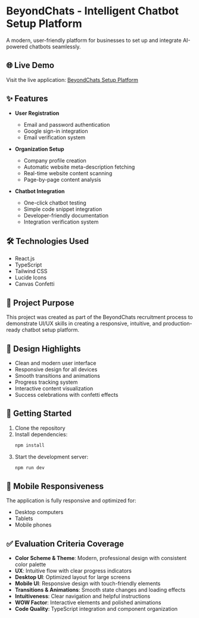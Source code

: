 # BeyondChats - Intelligent Chatbot Setup Platform

A modern, user-friendly platform for businesses to set up and integrate AI-powered chatbots seamlessly.

## 🌐 Live Demo

Visit the live application: [BeyondChats Setup Platform](https://bespoke-sunflower-5976ec.netlify.app/)

## ✨ Features

- **User Registration**
  - Email and password authentication
  - Google sign-in integration
  - Email verification system

- **Organization Setup**
  - Company profile creation
  - Automatic website meta-description fetching
  - Real-time website content scanning
  - Page-by-page content analysis

- **Chatbot Integration**
  - One-click chatbot testing
  - Simple code snippet integration
  - Developer-friendly documentation
  - Integration verification system

## 🛠️ Technologies Used

- React.js
- TypeScript
- Tailwind CSS
- Lucide Icons
- Canvas Confetti

## 🎯 Project Purpose

This project was created as part of the BeyondChats recruitment process to demonstrate UI/UX skills in creating a responsive, intuitive, and production-ready chatbot setup platform.

## 🎨 Design Highlights

- Clean and modern user interface
- Responsive design for all devices
- Smooth transitions and animations
- Progress tracking system
- Interactive content visualization
- Success celebrations with confetti effects

## 🚀 Getting Started

1. Clone the repository
2. Install dependencies:
   ```bash
   npm install
   ```
3. Start the development server:
   ```bash
   npm run dev
   ```

## 📱 Mobile Responsiveness

The application is fully responsive and optimized for:
- Desktop computers
- Tablets
- Mobile phones

## ✅ Evaluation Criteria Coverage

- **Color Scheme & Theme**: Modern, professional design with consistent color palette
- **UX**: Intuitive flow with clear progress indicators
- **Desktop UI**: Optimized layout for large screens
- **Mobile UI**: Responsive design with touch-friendly elements
- **Transitions & Animations**: Smooth state changes and loading effects
- **Intuitiveness**: Clear navigation and helpful instructions
- **WOW Factor**: Interactive elements and polished animations
- **Code Quality**: TypeScript integration and component organization
